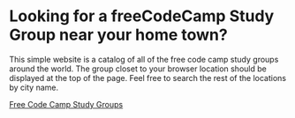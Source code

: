 # Looking for a freeCodeCamp Study Group near your home town?

This simple website is a catalog of all of the free code camp study groups around the world. The group closet to your browser location should be displayed at the top of the page. Feel free to search the rest of the locations by city name.

[Free Code Camp Study Groups](https://www.freecodecamp.org/study-group-directory/)
